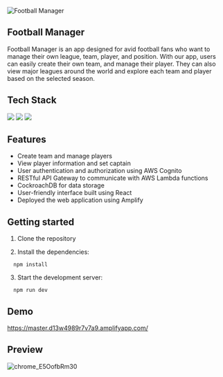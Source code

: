 ![Football Manager](https://images.unsplash.com/photo-1606925797300-0b35e9d1794e?ixlib=rb-4.0.3&ixid=MnwxMjA3fDB8MHxwaG90by1wYWdlfHx8fGVufDB8fHx8&auto=format&fit=crop&w=400&q=80)

## Football Manager

Football Manager is an app designed for avid football fans who want to manage their own league, team, player, and position. With our app, users can easily create their own team, and manage their player. They can also view major leagues around the world and explore each team and player based on the selected season.

## Tech Stack

<img src="https://img.shields.io/badge/React-61DAFB?style=flat-square&logo=react&logoColor=white"/> <img src="https://img.shields.io/badge/AWS-232F3E?style=flat-square&logo=amazon-aws&logoColor=white"/> <img src="https://img.shields.io/badge/CockroachDB-6933FF?style=flat-square&logo=cockroachdb&logoColor=white"/>

## Features

- Create team and manage players
- View player information and set captain
- User authentication and authorization using AWS Cognito
- RESTful API Gateway to communicate with AWS Lambda functions
- CockroachDB for data storage
- User-friendly interface built using React
- Deployed the web application using Amplify

## Getting started

1. Clone the repository

2. Install the dependencies:

```
  npm install
```

3. Start the development server:

```
  npm run dev
```

## Demo

https://master.d13w4989r7v7a9.amplifyapp.com/

## Preview

![chrome_E5OofbRm30](https://im4.ezgif.com/tmp/ezgif-4-2015613c31.png)
